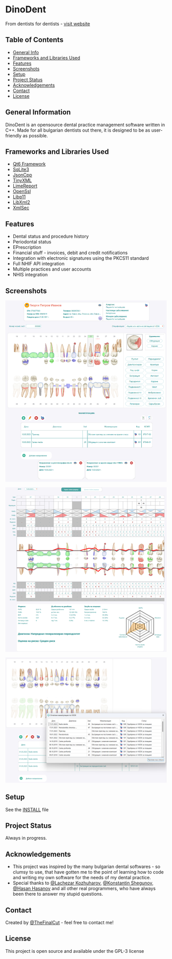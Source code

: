 # DinoDent
From dentists for dentists - [visit website](https://www.dinodent.bg/)

## Table of Contents
* [General Info](#general-information)
* [Frameworks and Libraries Used](#frameworks-and-libraries-used)
* [Features](#features)
* [Screenshots](#screenshots)
* [Setup](#setup)
* [Project Status](#project-status)
* [Acknowledgements](#acknowledgements)
* [Contact](#contact)
* [License](#license)


## General Information

DinoDent is an opensource dental practice management software written in C++. Made for all bulgarian dentists out there, it is designed to be as user-friendly as possible.


## Frameworks and Libraries Used
- [Qt6 Framework](https://www.qt.io/)
- [SqLite3](https://github.com/sqlite/sqlite)
- [JsonCpp](https://github.com/open-source-parsers/jsoncpp)
- [TinyXML](https://sourceforge.net/projects/tinyxml/)
- [LimeReport](https://github.com/fralx/LimeReport)
- [OpenSsl](https://github.com/openssl/openssl)
- [Libp11](https://github.com/OpenSC/libp11)
- [LibXml2](https://github.com/GNOME/libxml2)
- [XmlSec](https://github.com/lsh123/xmlsec)



## Features
- Dental status and procedure history
- Periodontal status
- EPrescription
- Financial stuff - invoices, debit and credit notifications
- Integration with electronic signatures using the PKCS11 standard
- Full NHIF API integration
- Multiple practices and user accounts
- NHIS integration

## Screenshots

![Alt text](/screenshots/scr1.png?raw=true)

![Alt text](/screenshots/scr2.png?raw=true)

![Alt text](/screenshots/scr3.png?raw=true)

## Setup
See the [INSTALL](INSTALL.md) file


## Project Status
Always in progress.


## Acknowledgements
- This project was inspired by the many bulgarian dental softwares - so clumsy to use, that have gotten me to the point of learning how to code and writing my own software for the needs of my dental practice.
- Special thanks to [@Lachezar Kozhuharov](https://github.com/lk0z), [@Konstantin Shegunov](https://github.com/kshegunov), [@Hasan Hasanov](https://github.com/hasan-hasanov) and all other real programmers, who have always been there to answer my stupid questions.

## Contact
Created by [@TheFinalCut](https://github.com/thefinalcutbg) - feel free to contact me!

## License
This project is open source and available under the GPL-3 license

